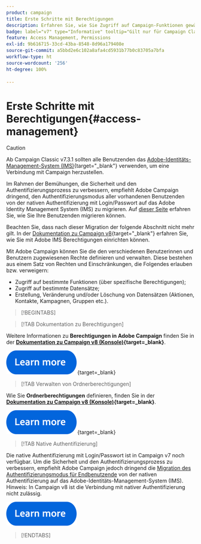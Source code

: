 ```yaml
---
product: campaign
title: Erste Schritte mit Berechtigungen
description: Erfahren Sie, wie Sie Zugriff auf Campaign-Funktionen gewähren.
badge: label="v7" type="Informative" tooltip="Gilt nur für Campaign Classic v7"
feature: Access Management, Permissions
exl-id: 9b616715-33cd-43ba-8548-8d96a179408e
source-git-commit: a5bbd2e6c102a8afa4cd5931b77b0c83705a7bfa
workflow-type: ht
source-wordcount: '256'
ht-degree: 100%

---
```


# Erste Schritte mit Berechtigungen{#access-management}


>[!CAUTION]
>
>Ab Campaign Classic v7.3.1 sollten alle Benutzenden das [Adobe-Identitäts-Management-System (IMS)](https://helpx.adobe.com/de/enterprise/using/identity.html){target="_blank"} verwenden, um eine Verbindung mit Campaign herzustellen.
>
>Im Rahmen der Bemühungen, die Sicherheit und den Authentifizierungsprozess zu verbessern, empfiehlt Adobe Campaign dringend, den Authentifizierungsmodus aller vorhandenen Benutzenden von der nativen Authentifizierung mit Login/Passwort auf das Adobe Identity Management System (IMS) zu migrieren. Auf [dieser Seite](../../technotes/using/migrate-users-to-ims.md) erfahren Sie, wie Sie Ihre Benutzenden migrieren können.
> 
>Beachten Sie, dass nach dieser Migration der folgende Abschnitt nicht mehr gilt.  In der [Dokumentation zu Campaign v8](https://experienceleague.adobe.com/docs/campaign/campaign-v8/admin/permissions/gs-permissions.html?lang=de){target="_blank"} erfahren Sie, wie Sie mit Adobe IMS Berechtigungen einrichten können.


Mit Adobe Campaign können Sie die den verschiedenen Benutzerinnen und Benutzern zugewiesenen Rechte definieren und verwalten. Diese bestehen aus einem Satz von Rechten und Einschränkungen, die Folgendes erlauben bzw. verweigern:

* Zugriff auf bestimmte Funktionen (über spezifische Berechtigungen);
* Zugriff auf bestimmte Datensätze;
* Erstellung, Veränderung und/oder Löschung von Datensätzen (Aktionen, Kontakte, Kampagnen, Gruppen etc.).

>[!BEGINTABS]

>[!TAB Dokumentation zu Berechtigungen]

Weitere Informationen zu **Berechtigungen in Adobe Campaign** finden Sie in der **[Dokumentation zu Campaign v8 (Konsole)](https://experienceleague.adobe.com/de/docs/campaign/campaign-v8/admin/permissions/gs-permissions?lang=de#_blank){target=_blank}**.

[![Bild](../../assets/do-not-localize/learn-more-button.svg)](https://experienceleague.adobe.com/de/docs/campaign/campaign-v8/admin/permissions/gs-permissions?lang=de#_blank){target=_blank}


>[!TAB Verwalten von Ordnerberechtigungen]

Wie Sie **Ordnerberechtigungen** definieren, finden Sie in der **[Dokumentation zu Campaign v8 (Konsole)](https://experienceleague.adobe.com/de/docs/campaign/campaign-v8/admin/permissions/folder-permissions?lang=de){target=_blank}**.

[![Bild](../../assets/do-not-localize/learn-more-button.svg)](https://experienceleague.adobe.com/de/docs/campaign/campaign-v8/admin/permissions/folder-permissions?lang=de){target=_blank}


>[!TAB Native Authentifizierung]

Die native Authentifizierung mit Login/Passwort ist in Campaign v7 noch verfügbar. Um die Sicherheit und den Authentifizierungsprozess zu verbessern, empfiehlt Adobe Campaign jedoch dringend die [Migration des Authentifizierungsmodus für Endbenutzende](../../technotes/using/ac-ims.md) von der nativen Authentifizierung auf das Adobe-Identitäts-Management-System (IMS). Hinweis: In Campaign v8 ist die Verbindung mit nativer Authentifizierung nicht zulässig. 

[![Bild](../../assets/do-not-localize/learn-more-button.svg)](../../technotes/using/ac-ims.md)


>[!ENDTABS]



<!--
The permissions apply to operator profiles or operator groups.

They are completed by safety parameters linked to the operator's connection mode to Adobe Campaign. For more about security zones in [this page](../../installation/using/security-zones.md).

There are two types of permissions you can grant to a user:

* You can define groups of operators to which you attribute rights, then associate the operators with one or more groups. This enables you to reuse rights and make operator profiles more consistent. It also facilitates the management and maintenance of profiles. Group creation and management are presented in [this section](access-management-groups.md).

* You can attribute named rights directly to users, in some cases to overload the rights allocated via groups. These rights are presented in [this page](access-management-named-rights.md).

>[!NOTE]
>
> * Before starting defining permissions, Adobe recommends you to read the [Security configuration checklist](https://helpx.adobe.com/campaign/kb/acc-security.html).
> * To learn more about permissions, please refer to the detailed explanation on the [Campaign v8 documentation](https://experienceleague.adobe.com/en/docs/campaign/campaign-v8/admin/permissions/gs-permissions){target=_blank}.

Learn how to grant access and set up permissions in these sections:

* [Create operators](access-management-operators.md)

* [Define groups](access-management-groups.md)

* [Add Named rights](access-management-named-rights.md)

* [Manage Campaign folder access](access-management-folders.md)

* [Access rights matrix](access-management-named-rights.md#access-rights-matrix)


See also:

* [Manage permissions for workflows](../../workflow/using/managing-rights.md)
* [Manage permissions for distributed marketing](../../distributed/using/about-distributed-marketing.md#operators-and-entities)
* [Manage permissions for the interaction module](../../interaction/using/operator-profiles.md)
* [Filter access to schemas](../../configuration/using/filtering-schemas.md)
* [Restricting PI view](../../configuration/using/restricting-pii-view.md)
-->